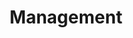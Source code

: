 ---
title: Management
description: |
    Les hard skills c’est bien mais parlons un peu des soft skills. Dans cette catégorie on parle de manager, de manager des collaborateurs mais aussi de manager ses responsables et de se manager soit même.
---